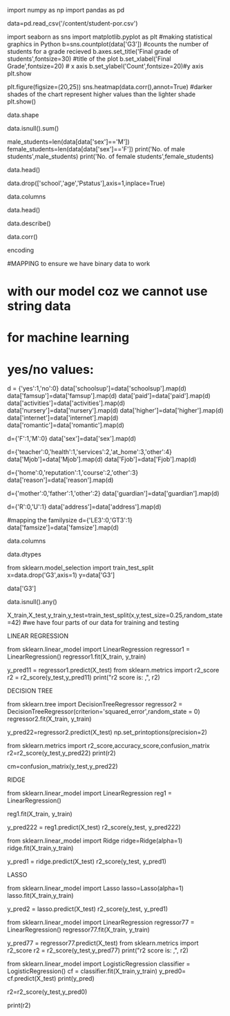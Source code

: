 import numpy as np
import pandas as pd


data=pd.read_csv('/content/student-por.csv')

import seaborn as sns 
import matplotlib.pyplot as plt #making statistical graphics in Python
b=sns.countplot(data['G3']) #counts the number of students for a grade recieved
b.axes.set_title('Final grade of students',fontsize=30) #title of the plot
b.set_xlabel('Final Grade',fontsize=20) # x axis
b.set_ylabel('Count',fontsize=20)#y axis
plt.show

plt.figure(figsize=(20,25))
sns.heatmap(data.corr(),annot=True)  #darker shades of the chart represent higher values than the lighter shade
plt.show()

data.shape

data.isnull().sum()

male_students=len(data[data['sex']=='M'])
female_students=len(data[data['sex']=='F'])
print('No. of male students',male_students)
print('No. of female students',female_students)

data.head()

data.drop(['school','age','Pstatus'],axis=1,inplace=True)

data.columns

data.head()

data.describe()

data.corr()

encoding


#MAPPING to ensure we have binary data to work
# with our model coz we cannot use string data
# for machine learning
# yes/no values:
d = {'yes':1,'no':0}
data['schoolsup']=data['schoolsup'].map(d)
data['famsup']=data['famsup'].map(d)
data['paid']=data['paid'].map(d)
data['activities']=data['activities'].map(d)
data['nursery']=data['nursery'].map(d)
data['higher']=data['higher'].map(d)
data['internet']=data['internet'].map(d)
data['romantic']=data['romantic'].map(d)

d={'F':1,'M':0}
data['sex']=data['sex'].map(d)

d={'teacher':0,'health':1,'services':2,'at_home':3,'other':4}
data['Mjob']=data['Mjob'].map(d)
data['Fjob']=data['Fjob'].map(d)

d={'home':0,'reputation':1,'course':2,'other':3}
data['reason']=data['reason'].map(d)

d={'mother':0,'father':1,'other':2}
data['guardian']=data['guardian'].map(d)

d={'R':0,'U':1}
data['address']=data['address'].map(d)

#mapping the familysize
d={'LE3':0,'GT3':1}
data['famsize']=data['famsize'].map(d)

data.columns

data.dtypes

from sklearn.model_selection import train_test_split
x=data.drop('G3',axis=1)
y=data['G3']

data['G3']

data.isnull().any()

X_train,X_test,y_train,y_test=train_test_split(x,y,test_size=0.25,random_state=42)
#we have four parts of our data for training and testing



LINEAR REGRESSION


from sklearn.linear_model import LinearRegression
regressor1 = LinearRegression()
regressor1.fit(X_train, y_train)

y_pred11 = regressor1.predict(X_test)
from sklearn.metrics import r2_score
r2 =  r2_score(y_test,y_pred11)
print("r2 score is: ,", r2)

DECISION TREE


from sklearn.tree import DecisionTreeRegressor
regressor2 = DecisionTreeRegressor(criterion='squared_error',random_state = 0)
regressor2.fit(X_train, y_train)

y_pred22=regressor2.predict(X_test)
np.set_printoptions(precision=2)


from sklearn.metrics import r2_score,accuracy_score,confusion_matrix
r2=r2_score(y_test,y_pred22)
print(r2)

cm=confusion_matrix(y_test,y_pred22)

RIDGE


from sklearn.linear_model import LinearRegression
reg1 = LinearRegression()

reg1.fit(X_train, y_train)

y_pred222 = reg1.predict(X_test)
r2_score(y_test, y_pred222)

from sklearn.linear_model import Ridge
ridge=Ridge(alpha=1)
ridge.fit(X_train,y_train)

y_pred1 = ridge.predict(X_test)
r2_score(y_test, y_pred1)

LASSO

from sklearn.linear_model import Lasso
lasso=Lasso(alpha=1)
lasso.fit(X_train,y_train)

y_pred2 = lasso.predict(X_test)
r2_score(y_test, y_pred1) 

from sklearn.linear_model import LinearRegression
regressor77 = LinearRegression()
regressor77.fit(X_train, y_train)

y_pred77 = regressor77.predict(X_test)
from sklearn.metrics import r2_score
r2 =  r2_score(y_test,y_pred77)
print("r2 score is: ,", r2)

from sklearn.linear_model import LogisticRegression
classifier = LogisticRegression()
cf = classifier.fit(X_train,y_train)
y_pred0= cf.predict(X_test)
print(y_pred)

r2=r2_score(y_test,y_pred0)

print(r2)
